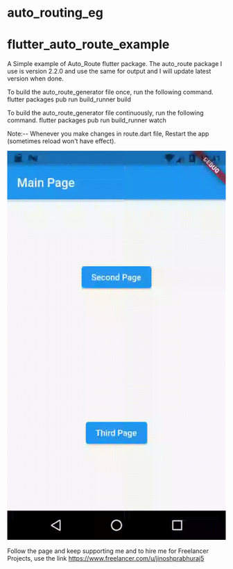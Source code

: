 # auto_routing_eg

# flutter_auto_route_example

A Simple example of Auto_Route flutter package. The auto_route package I use is version 2.2.0 and use the same for output and I will update latest version when done.  

To build the auto_route_generator file once, run the following command.
   flutter packages pub run build_runner build
   
To build the auto_route_generator file continuously, run the following command.
   flutter packages pub run build_runner watch
   
Note:--  Whenever you make changes in route.dart file, Restart the app (sometimes reload won't have effect).

![](route.gif)


Follow the page and keep supporting me and to hire me for Freelancer Projects, use the link https://www.freelancer.com/u/jinoshprabhuraj5
